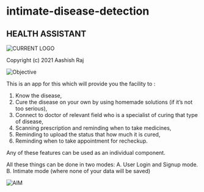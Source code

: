# intimate-disease-detection
## HEALTH ASSISTANT
![CURRENT LOGO](https://firebasestorage.googleapis.com/v0/b/fireapp-40134.appspot.com/o/uploads%2Flogo_healthass.jpg?alt=media&token=bb38f760-9935-47bb-8610-a4fa34893df0)

Copyright (c) 2021 Aashish Raj

![Objective](https://firebasestorage.googleapis.com/v0/b/fireapp-40134.appspot.com/o/uploads%2FLSM%20REVIEW%202.jpg?alt=media&token=553c344b-cbd0-40d0-b090-9a60525a1d3c)



This is an app for this which will provide you the facility to :
  1. Know the disease, <br />
  2. Cure the disease on your own by using homemade solutions (if it’s not too serious), <br />
  3. Connect to doctor of relevant field who is a specialist of curing that type of disease, <br />
  4. Scanning prescription and reminding when to take medicines, <br />
  5. Reminding to upload the status that how much it is cured, <br />
  6. Reminding when to take appointment for recheckup. <br />



Any of these features can be used as an individual component.

All these things can be done in two modes:
  A. User Login and Signup mode.<br />
  B. Intimate mode (where none of your data will be saved) <br />

![AIM](https://firebasestorage.googleapis.com/v0/b/fireapp-40134.appspot.com/o/uploads%2FLSM%20REVIEW%202%20(2).jpg?alt=media&token=d0efcaae-5b3f-4c66-924d-eb4a6c775b69)


